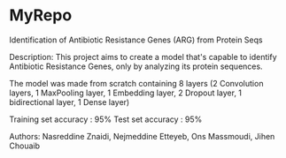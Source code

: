# MyRepo

Identification of Antibiotic Resistance Genes (ARG) from Protein Seqs

Description:
This project aims to create a model that's capable to identify Antibiotic Resistance Genes, only by analyzing its protein sequences.

The model was made from scratch containing 8 layers (2 Convolution layers, 1 MaxPooling layer, 1 Embedding layer, 2 Dropout layer, 1 bidirectional layer, 1 Dense layer)  

Training set accuracy : 95%
Test set accuracy : 95%
 

Authors: Nasreddine Znaidi, Nejmeddine Etteyeb, Ons Massmoudi, Jihen Chouaib
